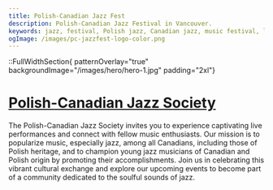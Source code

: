 ```yaml
---
title: Polish-Canadian Jazz Fest
description: Polish-Canadian Jazz Festival in Vancouver.
keywords: jazz, festival, Polish jazz, Canadian jazz, music festival, live music, Vancouver jazz, Polish culture
ogImage: /images/pc-jazzfest-logo-color.png
---
```


::FullWidthSection{ patternOverlay="true" backgroundImage="/images/hero/hero-1.jpg" padding="2xl"}

# [<span class="text-5xl text-primary-50">Polish-Canadian Jazz Society</span>](/en/events)

The Polish-Canadian Jazz Society invites you to experience captivating live performances and connect with fellow music enthusiasts. Our mission is to popularize music, especially jazz, among all Canadians, including those of Polish heritage, and to champion young jazz musicians of Canadian and Polish origin by promoting their accomplishments. Join us in celebrating this vibrant cultural exchange and explore our upcoming events to become part of a community dedicated to the soulful sounds of jazz.
<br></br>

<!-- ::ProseButtonGroup
::ProseButton{to="/events" variant="secondary" size="xl"}
Explore Events
:: -->

<!-- Membership -->

<!--  -->

